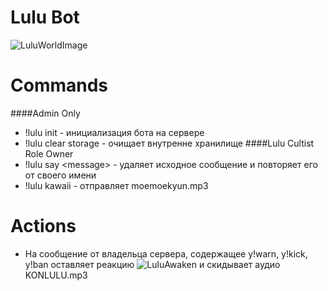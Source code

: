 # Lulu Bot
![LuluWorldImage](https://sun9-25.userapi.com/-2A4pD_GrGccJoDVVHp0PmEZ9eGyza7iRF3w4w/OzUaU38Gi8E.jpg)

# Commands
####Admin Only
* !lulu init - инициализация бота на сервере
* !lulu clear storage - очищает внутренне хранилище
####Lulu Cultist Role Owner
* !lulu say \<message\> - удаляет исходное сообщение и повторяет его от своего имени
* !lulu kawaii - отправляет moemoekyun.mp3
# Actions

* На сообщение от владельца сервера, содержащее y!warn, y!kick, y!ban оставляет реакцию ![LuluAwaken](https://sun9-50.userapi.com/Q33Krnb2rsTSqNaVxh85_gAQ30yydud3fa7CUw/hCUD1sh8Rns.jpg) и скидывает аудио KONLULU.mp3